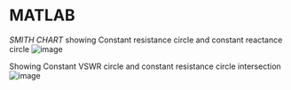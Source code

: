 # MATLAB

*SMITH CHART* 
              showing Constant resistance circle and constant reactance circle
 ![image](https://user-images.githubusercontent.com/60343675/147750851-071b313d-3d33-49df-90a3-58b81a7fc46b.png)

  Showing Constant VSWR circle and constant resistance circle intersection
  ![image](https://user-images.githubusercontent.com/60343675/150651116-4fb31251-d7d9-4493-9d69-e96113e62d3b.png)
